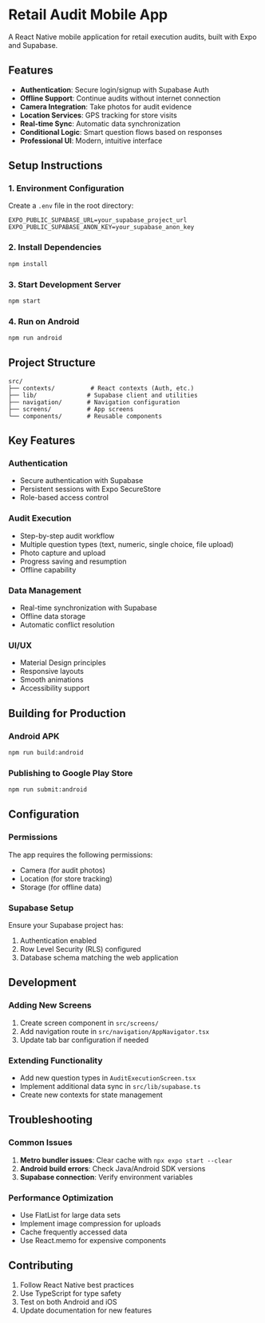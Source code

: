 # Retail Audit Mobile App

A React Native mobile application for retail execution audits, built with Expo and Supabase.

## Features

- **Authentication**: Secure login/signup with Supabase Auth
- **Offline Support**: Continue audits without internet connection
- **Camera Integration**: Take photos for audit evidence
- **Location Services**: GPS tracking for store visits
- **Real-time Sync**: Automatic data synchronization
- **Conditional Logic**: Smart question flows based on responses
- **Professional UI**: Modern, intuitive interface

## Setup Instructions

### 1. Environment Configuration

Create a `.env` file in the root directory:

```env
EXPO_PUBLIC_SUPABASE_URL=your_supabase_project_url
EXPO_PUBLIC_SUPABASE_ANON_KEY=your_supabase_anon_key
```

### 2. Install Dependencies

```bash
npm install
```

### 3. Start Development Server

```bash
npm start
```

### 4. Run on Android

```bash
npm run android
```

## Project Structure

```
src/
├── contexts/          # React contexts (Auth, etc.)
├── lib/              # Supabase client and utilities
├── navigation/       # Navigation configuration
├── screens/          # App screens
└── components/       # Reusable components
```

## Key Features

### Authentication
- Secure authentication with Supabase
- Persistent sessions with Expo SecureStore
- Role-based access control

### Audit Execution
- Step-by-step audit workflow
- Multiple question types (text, numeric, single choice, file upload)
- Photo capture and upload
- Progress saving and resumption
- Offline capability

### Data Management
- Real-time synchronization with Supabase
- Offline data storage
- Automatic conflict resolution

### UI/UX
- Material Design principles
- Responsive layouts
- Smooth animations
- Accessibility support

## Building for Production

### Android APK

```bash
npm run build:android
```

### Publishing to Google Play Store

```bash
npm run submit:android
```

## Configuration

### Permissions

The app requires the following permissions:
- Camera (for audit photos)
- Location (for store tracking)
- Storage (for offline data)

### Supabase Setup

Ensure your Supabase project has:
1. Authentication enabled
2. Row Level Security (RLS) configured
3. Database schema matching the web application

## Development

### Adding New Screens

1. Create screen component in `src/screens/`
2. Add navigation route in `src/navigation/AppNavigator.tsx`
3. Update tab bar configuration if needed

### Extending Functionality

- Add new question types in `AuditExecutionScreen.tsx`
- Implement additional data sync in `src/lib/supabase.ts`
- Create new contexts for state management

## Troubleshooting

### Common Issues

1. **Metro bundler issues**: Clear cache with `npx expo start --clear`
2. **Android build errors**: Check Java/Android SDK versions
3. **Supabase connection**: Verify environment variables

### Performance Optimization

- Use FlatList for large data sets
- Implement image compression for uploads
- Cache frequently accessed data
- Use React.memo for expensive components

## Contributing

1. Follow React Native best practices
2. Use TypeScript for type safety
3. Test on both Android and iOS
4. Update documentation for new features
